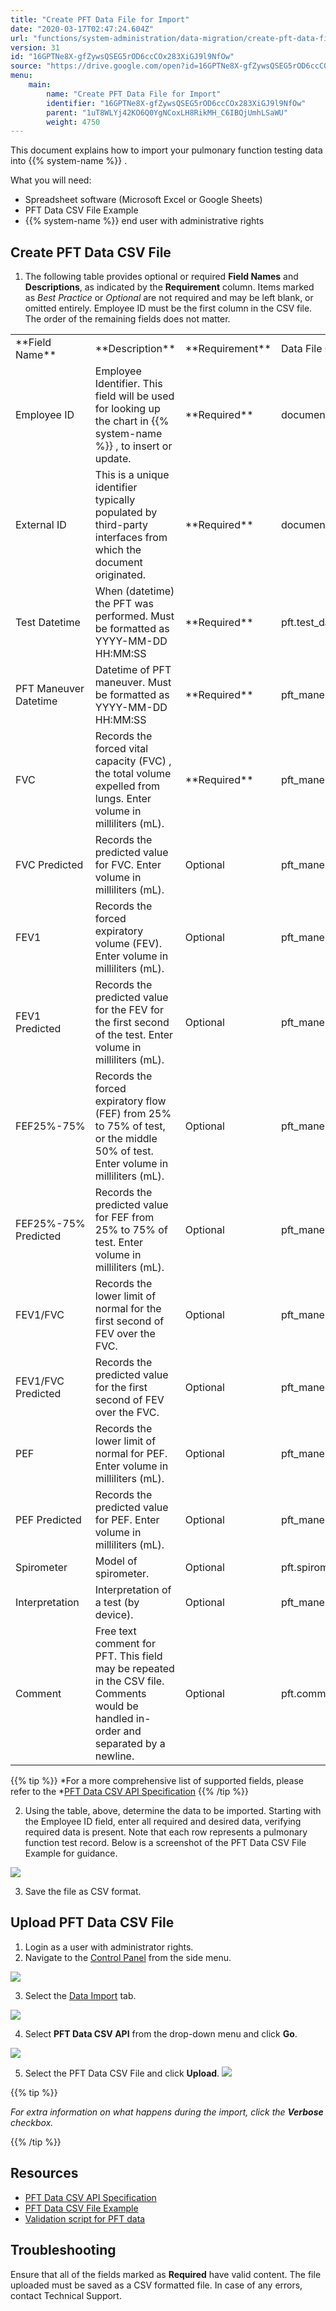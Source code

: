 ```yaml
---
title: "Create PFT Data File for Import"
date: "2020-03-17T02:47:24.604Z"
url: "functions/system-administration/data-migration/create-pft-data-file-for-import.html"
version: 31
id: "16GPTNe8X-gfZywsQSEG5rOD6ccCOx283XiGJ9l9NfOw"
source: "https://drive.google.com/open?id=16GPTNe8X-gfZywsQSEG5rOD6ccCOx283XiGJ9l9NfOw"
menu:
    main:
        name: "Create PFT Data File for Import"
        identifier: "16GPTNe8X-gfZywsQSEG5rOD6ccCOx283XiGJ9l9NfOw"
        parent: "1uT8WLYj42KO6Q0YgNCoxLH8RikMH_C6IBQjUmhLSaWU"
        weight: 4750
---
```

This document explains how to import your pulmonary function testing data into {{% system-name %}} .

What you will need:

* Spreadsheet software (Microsoft Excel or Google Sheets)
* PFT Data CSV File Example
* {{% system-name %}} end user with administrative rights

## Create PFT Data CSV File

1. The following table provides optional or required <strong>Field Names</strong> and <strong>Descriptions</strong>, as indicated by the <strong>Requirement</strong> column. Items marked as <em>Best Practice</em> or <em>Optional</em> are not required and may be left blank, or omitted entirely. Employee ID must be the first column in the CSV file. The order of the remaining fields does not matter.



<table>
  <tr>
    <td>**Field Name**</td>
    <td>**Description**</td>
    <td>**Requirement**</td>
    <td>Data File Column Header</td>
  </tr>
  <tr>
    <td>Employee ID</td>
    <td>Employee Identifier. This field will be used for looking up the chart in {{% system-name %}} , to insert or update.</td>
    <td>**Required**</td>
    <td>documents.pat_id</td>
  </tr>
  <tr>
    <td>External ID</td>
    <td>This is a unique identifier typically populated by third-party interfaces from which the document originated.</td>
    <td>**Required**</td>
    <td>documents.ext_doc_id</td>
  </tr>
  <tr>
    <td>Test Datetime</td>
    <td>When (datetime) the PFT was performed. Must be formatted as YYYY-MM-DD HH:MM:SS</td>
    <td>**Required**</td>
    <td>pft.test_datetime</td>
  </tr>
  <tr>
    <td>PFT Maneuver Datetime</td>
    <td>Datetime of PFT maneuver. Must be formatted as YYYY-MM-DD HH:MM:SS</td>
    <td>**Required**</td>
    <td>pft_maneuver.meneuver_datetime</td>
  </tr>
  <tr>
    <td>FVC</td>
    <td>Records the forced vital capacity (FVC) , the total volume expelled from lungs. Enter volume in milliliters (mL).</td>
    <td>**Required**</td>
    <td>pft_maneuver.fvc</td>
  </tr>
  <tr>
    <td>FVC Predicted</td>
    <td>Records the predicted value for FVC. Enter volume in milliliters (mL).</td>
    <td>Optional</td>
    <td>pft_maneuver.fvc_predicted</td>
  </tr>
  <tr>
    <td>FEV1</td>
    <td>Records the forced expiratory volume (FEV). Enter volume in milliliters (mL).</td>
    <td>Optional</td>
    <td>pft_maneuver.fev1</td>
  </tr>
  <tr>
    <td>FEV1 Predicted</td>
    <td>Records the predicted value for the FEV for the first second of the test. Enter volume in milliliters (mL).</td>
    <td>Optional</td>
    <td>pft_maneuver.fev1_predicted</td>
  </tr>
  <tr>
    <td>FEF25%-75%</td>
    <td>Records the forced expiratory flow (FEF) from 25% to 75% of test, or the middle 50% of test. Enter volume in milliliters (mL).</td>
    <td>Optional</td>
    <td>pft_maneuver.fef25_75</td>
  </tr>
  <tr>
    <td>FEF25%-75% Predicted</td>
    <td>Records the predicted value for FEF from 25% to 75% of test. Enter volume in milliliters (mL).</td>
    <td>Optional</td>
    <td>pft_maneuver.fef25_75_predicted</td>
  </tr>
  <tr>
    <td>FEV1/FVC</td>
    <td>Records the lower limit of normal for the first second of FEV over the FVC.</td>
    <td>Optional</td>
    <td>pft_maneuver.fev1_fvc</td>
  </tr>
  <tr>
    <td>FEV1/FVC Predicted</td>
    <td>Records the predicted value for the first second of FEV over the FVC.</td>
    <td>Optional</td>
    <td>pft_maneuver.fev1_fvc_predicted</td>
  </tr>
  <tr>
    <td>PEF</td>
    <td>Records the lower limit of normal for PEF. Enter volume in milliliters (mL).</td>
    <td>Optional</td>
    <td>pft_maneuver.pef</td>
  </tr>
  <tr>
    <td>PEF Predicted</td>
    <td>Records the predicted value for PEF. Enter volume in milliliters (mL).</td>
    <td>Optional</td>
    <td>pft_maneuver.pef_predicted</td>
  </tr>
  <tr>
    <td>Spirometer</td>
    <td>Model of spirometer.</td>
    <td>Optional</td>
    <td>pft.spirometer</td>
  </tr>
  <tr>
    <td>Interpretation</td>
    <td>Interpretation of a test (by device).</td>
    <td>Optional</td>
    <td>pft_maneuver.interpretation</td>
  </tr>
  <tr>
    <td>Comment</td>
    <td>Free text comment for PFT. This field may be repeated in the CSV file. Comments would be handled in-order and separated by a newline.</td>
    <td>Optional</td>
    <td>pft.comment</td>
  </tr>
</table>

 

{{% tip %}} *For a more comprehensive list of supported fields, please refer to the *[PFT Data CSV API Specification](https://docs.google.com/a/mieweb.com/spreadsheets/d/1uvP3Yi7uhMrvp_Ba_OBywXdElPLYzGNG9SRA7s2YqBM/) {{% /tip %}}


2. Using the table, above, determine the data to be imported. Starting with the Employee ID field, enter all required and desired data, verifying required data is present. Note that each row represents a pulmonary function test record. Below is a screenshot of the PFT Data CSV File Example for guidance.



![](create-pft-data-file-for-import.images/image5.png)



3. Save the file as CSV format.

## Upload PFT Data CSV File

1. Login as a user with administrator rights.
2. Navigate to the [Control Panel](https://system/f=layout&module=Admin&name=Home&tabmodule=admin&t=Admin) from the side menu.



![](create-pft-data-file-for-import.images/image4.png)



3. Select the [Data Import](https://system/?f=admin&s=wc_data_import&tabmodule=admin&tabselect=Data+import) tab.



![](create-pft-data-file-for-import.images/image1.png)



4. Select <strong>PFT Data CSV API</strong> from the drop-down menu and click <strong>Go</strong>.



![](create-pft-data-file-for-import.images/image2.png)



5. Select the PFT Data CSV File and click <strong>Upload</strong>.  ![](create-pft-data-file-for-import.images/image3.png)



{{% tip %}}

*For extra information on what happens during the import, click the ***_Verbose_*** checkbox.*

{{% /tip %}}


## Resources

* [PFT Data CSV API Specification](https://docs.google.com/a/mieweb.com/spreadsheets/d/1uvP3Yi7uhMrvp_Ba_OBywXdElPLYzGNG9SRA7s2YqBM/)
* [PFT Data CSV File Example](https://docs.google.com/spreadsheets/d/1uvP3Yi7uhMrvp_Ba_OBywXdElPLYzGNG9SRA7s2YqBM/export?format=csv&id=1uvP3Yi7uhMrvp_Ba_OBywXdElPLYzGNG9SRA7s2YqBM&gid=613534971)
* [Validation script for PFT data](https://drive.google.com/open?id=1U3Fqg47vEiggMI9FSFuqz1aiLVv5c8kSEbKHmV1Wh7Y)

## Troubleshooting

Ensure that all of the fields marked as **Required** have valid content. The file uploaded must be saved as a CSV formatted file. In case of any errors, contact Technical Support.

